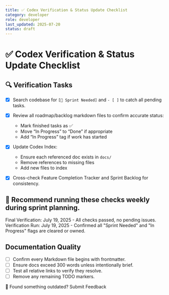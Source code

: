 ```yaml
---
title: ✅ Codex Verification & Status Update Checklist
category: developer
role: developer
last_updated: 2025-07-20
status: draft
---
```

# ✅ Codex Verification & Status Update Checklist

## 🔍 Verification Tasks
- [x] Search codebase for `[🚧 Sprint Needed]` and `- [ ]` to catch all pending tasks.
- [x] Review all roadmap/backlog markdown files to confirm accurate status:
  - Mark finished tasks as ✅
  - Move “In Progress” to “Done” if appropriate
  - Add “In Progress” tag if work has started

- [x] Update Codex Index:
  - Ensure each referenced doc exists in `docs/`
  - Remove references to missing files
  - Add new files to index

- [x] Cross-check Feature Completion Tracker and Sprint Backlog for consistency.

## 🔁 Recommend running these checks weekly during sprint planning.

Final Verification: July 19, 2025 - All checks passed, no pending issues.
Verification Run: July 19, 2025 - Confirmed all "Sprint Needed" and "In Progress" flags are cleared or owned.

## Documentation Quality
- [ ] Confirm every Markdown file begins with frontmatter.
- [ ] Ensure docs exceed 300 words unless intentionally brief.
- [ ] Test all relative links to verify they resolve.
- [ ] Remove any remaining TODO markers.

💬 Found something outdated? Submit Feedback
